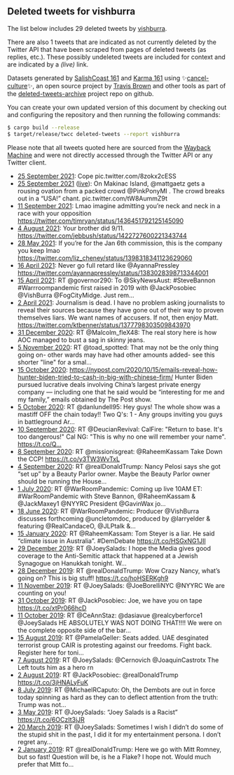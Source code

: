 ## Deleted tweets for vishburra

The list below includes 29 deleted tweets by
[vishburra](https://twitter.com/vishburra).

There are also 1 tweets that are indicated as not currently
deleted by the Twitter API that have been scraped from pages of deleted tweets (as replies, etc.).
These possibly undeleted tweets are included for context and are indicated by a _(live)_ link.


Datasets generated by [SalishCoast 161](https://twitter.com/SalishCoastA) and [Karma 161](https://twitter.com/KarmaOneSixOne) using ✨[cancel-culture](https://github.com/travisbrown/cancel-culture)✨, an open source project by [Travis Brown](https://twitter.com/travisbrown) and other tools as part of the [deleted-tweets-archive](https://github.com/salcoast/deleted-tweets-archive/) project repo on github.

You can create your own updated version of this document by checking out and configuring the
repository and then running the following commands:

```bash
$ cargo build --release
$ target/release/twcc deleted-tweets --report vishburra
```

Please note that all tweets quoted here are sourced from the
[Wayback Machine](https://web.archive.org) and were not directly accessed through the Twitter API or
any Twitter client.

* [25 September 2021](https://web.archive.org/web/20210925035156/https://twitter.com/VishBurra/status/1441611380700893189): Cope pic.twitter.com/8zokx2cESS
* [25 September 2021](https://web.archive.org/web/20210925035156/https://twitter.com/VishBurra/status/1441611380700893189) ([live](https://twitter.com/VishBurra/status/1441567237790318598)): On Makinac Island,  @mattgaetz  gets a rousing ovation from a packed crowd  @PinkPonyMI  .  The crowd breaks out in a “USA!” chant. pic.twitter.com/tW8AummZ9t
* [11 September 2021](https://web.archive.org/web/20210911235658/https://twitter.com/VishBurra/status/1436841182106116098): Lmao imagine admitting you’re neck and neck in a race with your opposition https://twitter.com/timryan/status/1436451792125145090
* [ 4 August 2021](https://web.archive.org/web/20210804125755/https://twitter.com/VishBurra/status/1422902143468646401): Your brother did 9/11. https://twitter.com/jebbush/status/1422727600221343744
* [28 May 2021](https://web.archive.org/web/20210528165239/https://twitter.com/VishBurra/status/1398321287395749889): If you’re for the Jan 6th commission, this is the company you keep lmao https://twitter.com/liz_cheney/status/1398318341123629060
* [16 April 2021](https://web.archive.org/web/20210416120956/https://twitter.com/VishBurra/status/1383029692433858566): Never go full retard like  @AyannaPressley  https://twitter.com/ayannapressley/status/1383028398713344001
* [15 April 2021](https://web.archive.org/web/20210415104223/https://twitter.com/VishBurra/status/1382645472712609793): RT @governor290: To @SkyNewsAust: #SteveBannon #Warrroompandemic first raised in 2019 with @JackPosobiec @VishBurra @FogCityMidge. Just rem…
* [ 2 April 2021](https://web.archive.org/web/20210402043125/https://twitter.com/VishBurra/status/1377840961015930880): Journalism is dead.  I have no problem asking journalists to reveal their sources because they have gone out of their way to proven themselves liars.  We want names of accusers.  If not, then enjoy Matt. https://twitter.com/ktbenner/status/1377798303509843970
* [31 December 2020](https://web.archive.org/web/20201231201233/https://twitter.com/VishBurra/status/1344738233968693248): RT @Malcolm_fleX48: The real story here is how AOC managed to bust a sag in skinny jeans.
* [ 5 November 2020](https://web.archive.org/web/20201105232155/https://twitter.com/VishBurra/status/1324492169151975424): RT @toad_spotted: That may not be the only thing going on- other wards may have had other amounts added- see this shorter "line" for a smal…
* [15 October 2020](https://web.archive.org/web/20201015104851/https://twitter.com/VishBurra/status/1316692196939239424): https://nypost.com/2020/10/15/emails-reveal-how-hunter-biden-tried-to-cash-in-big-with-chinese-firm/   Hunter Biden pursued lucrative deals involving China’s largest private energy company — including one that he said would be “interesting for me and my family,” emails obtained by The Post show.
* [ 5 October 2020](https://web.archive.org/web/20201005164907/https://twitter.com/VishBurra/status/1313159293970124807): RT @danlundell95: Hey guys! The whole show was a mastiff OFF the chain today!! Two Q's: 1 - Any groups inviting you guys in battleground Ar…
* [10 September 2020](https://web.archive.org/web/20200910234150/https://twitter.com/VishBurra/status/1304203460909424642): RT @DeucianRevival: CalFire:  "Return to base.  It's too dangerous!"  Cal NG:  "This is why no one will remember your name". https://t.co/Q…
* [ 8 September 2020](https://web.archive.org/web/20200908155131/https://twitter.com/VishBurra/status/1303360326092623873): RT @missionisgreat: @RaheemKassam Take Down the CCP! https://t.co/y3TW3WvTxL
* [ 4 September 2020](https://web.archive.org/web/20200904020453/https://twitter.com/VishBurra/status/1301702745544708097): RT @realDonaldTrump: Nancy Pelosi says she got “set up” by a Beauty Parlor owner. Maybe the Beauty Parlor owner should be running the House…
* [ 1 July 2020](https://web.archive.org/web/20200701131754/https://twitter.com/VishBurra/status/1278316904483033089): RT @WarRoomPandemic: Coming up live 10AM ET: #WarRoomPandemic with Steve Bannon, @RaheemKassam &amp; @JackMaxey1  @NYYRC President @GavinWax jo…
* [18 June 2020](https://web.archive.org/web/20200618165759/https://twitter.com/VishBurra/status/1273661247997829123): RT @WarRoomPandemic: Producer @VishBurra discusses forthcoming @uncletomdoc, produced by @larryelder &amp; featuring @RealCandaceO, @JLPtalk &amp;…
* [15 January 2020](https://web.archive.org/web/20200115030807/https://twitter.com/VishBurra/status/1217282286057594881): RT @RaheemKassam: Tom Steyer is a liar.  He said “climate issue in Australia”.  #DemDebate https://t.co/HSGxNG1JIl
* [29 December 2019](https://web.archive.org/web/20191229213755/https://twitter.com/VishBurra/status/1211400982632058880): RT @JoeySalads: I hope the Media gives good coverage to the Anti-Semitic attack that happened at a Jewish Synagogue on Hanukkah tonight.  W…
* [28 December 2019](https://web.archive.org/web/20191228045853/https://twitter.com/VishBurra/status/1210787179804295168): RT @realDonaldTrump: Wow Crazy Nancy, what’s going on? This is big stuff! https://t.co/hoHSERKgh9
* [11 November 2019](https://web.archive.org/web/20191111214411/https://twitter.com/VishBurra/status/1194007942154137601): RT @JoeySalads: @JoeBorelliNYC @NYYRC We are counting on you!
* [31 October 2019](https://web.archive.org/web/20191031153136/https://twitter.com/VishBurra/status/1189927911987519488): RT @JackPosobiec: Joe, we have you on tape https://t.co/xtPr066hcD
* [11 October 2019](https://web.archive.org/web/20191011063127/https://twitter.com/VishBurra/status/1182544221439438848): RT @CeAnnStaz: @dasiavue @realcyberforce1 @JoeySalads HE ABSOLUTELY WAS NOT DOING THAT!!!! We were on the complete opposite side of the bar…
* [15 August 2019](https://web.archive.org/web/20190815201341/https://twitter.com/VishBurra/status/1162095034927374337): RT @PamelaGeller: Seats added. UAE desginated terrorist group CAIR is protesting against our freedoms.   Fight back. Register here for toni…
* [ 7 August 2019](https://web.archive.org/web/20190807150704/https://twitter.com/VishBurra/status/1159118769370910721): RT @JoeySalads: @Cernovich @JoaquinCastrotx The Left touts him as a hero rn
* [ 2 August 2019](https://web.archive.org/web/20190802175509/https://twitter.com/VishBurra/status/1157349129594556416): RT @JackPosobiec: @realDonaldTrump https://t.co/3jHNALyFuK
* [ 8 July 2019](https://web.archive.org/web/20190708003405/https://twitter.com/VishBurra/status/1148027439966236672): RT @MichaelRCaputo: Oh, the Dembots are out in force today spinning as hard as they can to deflect attention from the truth: Trump was not…
* [ 3 May 2019](https://web.archive.org/web/20190503184453/https://twitter.com/VishBurra/status/1124384349640626177): RT @JoeySalads: “Joey Salads is a Racist” https://t.co/6OCzIt3jJR
* [20 March 2019](https://web.archive.org/web/20190320182631/https://twitter.com/VishBurra/status/1108434661439610880): RT @JoeySalads: Sometimes I wish I didn’t do some of the stupid shit in the past, I did it for my entertainment persona. I don’t regret any…
* [ 2 January 2019](https://web.archive.org/web/20190102150220/https://twitter.com/VishBurra/status/1080479411340800000): RT @realDonaldTrump: Here we go with Mitt Romney, but so fast! Question will be, is he a Flake?  I hope not. Would much prefer that Mitt fo…
